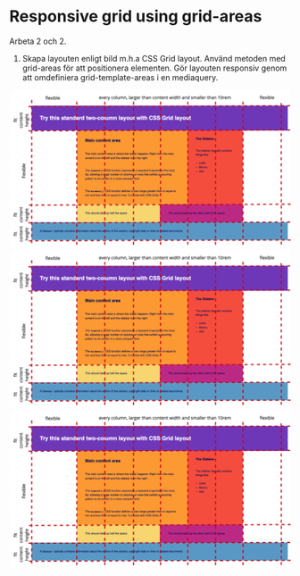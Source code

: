 #  Responsive grid using grid-areas

Arbeta 2 och 2.

1. Skapa layouten enligt bild m.h.a CSS Grid layout. Använd metoden med grid-areas för att positionera elementen. Gör layouten responsiv genom att omdefiniera grid-template-areas i en mediaquery.

![Mobile-screen for excercise](https://github.com/chasacademy-sandra-larsson/css-grid-fundamentals/blob/main/1.%20first%20grid%20layout/screen.png)
![Tablet-screen](https://github.com/chasacademy-sandra-larsson/css-grid-fundamentals/blob/main/1.%20first%20grid%20layout/screen.png)
![Desktop-screen](https://github.com/chasacademy-sandra-larsson/css-grid-fundamentals/blob/main/1.%20first%20grid%20layout/screen.png)



